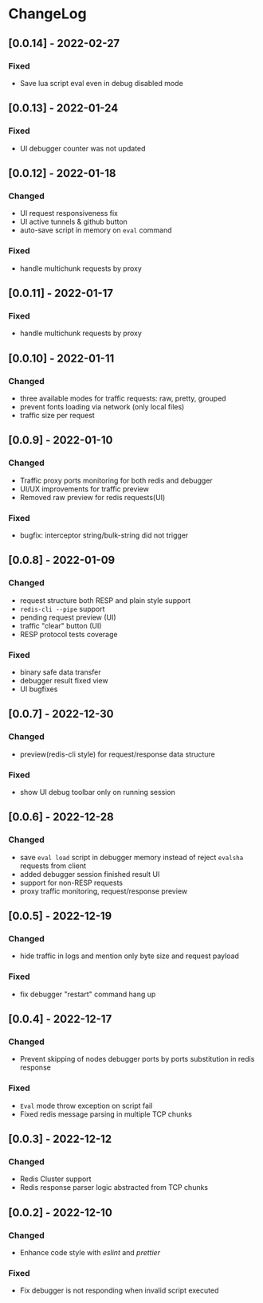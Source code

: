# ChangeLog

## [0.0.14] - 2022-02-27

### Fixed

- Save lua script eval even in debug disabled mode

## [0.0.13] - 2022-01-24

### Fixed

- UI debugger counter was not updated


## [0.0.12] - 2022-01-18

### Changed

- UI request responsiveness fix
- UI active tunnels & github button
- auto-save script in memory on `eval` command

### Fixed

- handle multichunk requests by proxy

## [0.0.11] - 2022-01-17

### Fixed

- handle multichunk requests by proxy

## [0.0.10] - 2022-01-11

### Changed

- three available modes for traffic requests: raw, pretty, grouped
- prevent fonts loading via network (only local files)
- traffic size per request

## [0.0.9] - 2022-01-10

### Changed

- Traffic proxy ports monitoring for both redis and debugger
- UI/UX improvements for traffic preview
- Removed raw preview for redis requests(UI)

### Fixed

- bugfix: interceptor string/bulk-string did not trigger

## [0.0.8] - 2022-01-09

### Changed

- request structure both RESP and plain style support
- `redis-cli --pipe` support
- pending request preview (UI)
- traffic "clear" button (UI)
- RESP protocol tests coverage

### Fixed

- binary safe data transfer
- debugger result fixed view
- UI bugfixes

## [0.0.7] - 2022-12-30

### Changed

- preview(redis-cli style) for request/response data structure

### Fixed

- show UI debug toolbar only on running session

## [0.0.6] - 2022-12-28

### Changed

- save `eval load` script in debugger memory instead of reject `evalsha` requests from client
- added debugger session finished result UI
- support for non-RESP requests
- proxy traffic monitoring, request/response preview 

## [0.0.5] - 2022-12-19

### Changed

- hide traffic in logs and mention only byte size and request payload

### Fixed

- fix debugger "restart" command hang up 

## [0.0.4] - 2022-12-17

### Changed

- Prevent skipping of nodes debugger ports by ports substitution in redis response 

### Fixed

- `Eval` mode throw exception on script fail
- Fixed redis message parsing in multiple TCP chunks

## [0.0.3] - 2022-12-12

### Changed

- Redis Cluster support
- Redis response parser logic abstracted from TCP chunks

## [0.0.2] - 2022-12-10

### Changed

- Enhance code style with _eslint_ and _prettier_

### Fixed

- Fix debugger is not responding when invalid script executed
